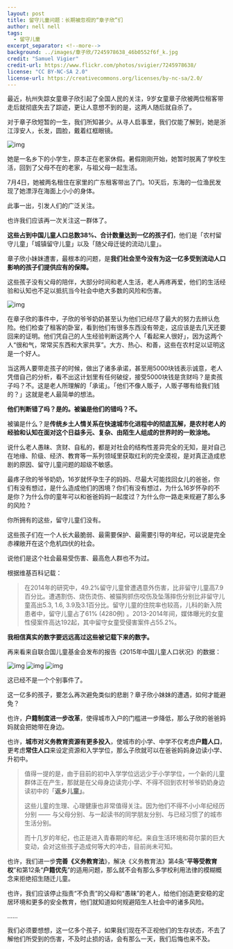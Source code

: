 ```yaml
---
layout: post
title: 留守儿童问题：长期被忽视的“章子欣”们
author: nell nell
tags:
  - 留守儿童
excerpt_separator: <!--more-->
background: ../images/章子欣/7245978638_46b0552f6f_k.jpg
credit: "Samuel Vigier"
credit-url: https://www.flickr.com/photos/svigier/7245978638/
license: "CC BY-NC-SA 2.0"
license-url: https://creativecommons.org/licenses/by-nc-sa/2.0/
---
```


最近，杭州失踪女童章子欣引起了全国人民的关注，9岁女童章子欣被两位租客带走后就彻底失去了踪迹，更让人意想不到的是，这两人随后就自杀了。

对于章子欣短暂的一生，我们所知甚少。从寻人启事里，我们仅能了解到，她是浙江淳安人，长发，圆脸，戴着红框眼镜。

<!--more-->

<img class="img-fluid" src="../章子欣/640.jpg" alt="img">

她是一名乡下的小学生，原本正在老家休假。暑假刚刚开始，她暂时脱离了学校生活，回到了父母不在的老家，与祖父母一起生活。

7月4日，她被两名租住在家里的广东租客带出了门。10天后，东海的一位渔民发现了她漂浮在海面上小小的身体。

此事一出，引发人们的广泛关注。

也许我们应该再一次关注这一群体了。

**这些占到中国儿童人口总数38%、合计数量达到一亿的孩子们**，他们是「农村留守儿童」「城镇留守儿童」以及「随父母迁徙的流动儿童」。

章子欣小妹妹遭害，最根本的问题，是**我们社会至今没有为这一亿多受到流动人口影响的孩子们提供应有的保障。**

这些孩子没有父母的陪伴，大部分时间和老人生活，老人再疼再爱，他们的生活经验和认知也不足以抵抗当今社会中绝大多数的风险和伤害。

<img class="img-fluid" src="../章子欣/1640.jpg" alt="img">

在章子欣的事件中，子欣的爷爷奶奶甚至认为他们已经尽了最大的努力去辨认危险。他们检查了租客的卧室，看到他们有很多东西没有带走，这应该是去几天还要回来的证明。他们凭自己的人生经验判断这两个人「看起来人很好」，因为这两个人“很和气，常常买东西和大家共享”。大方、热心、和善，这些在农村足以证明这是一个好人。

当这两人要带走孩子的时候，做出了诸多承诺，甚至用5000块钱表示诚意，老人凭借自己的分析，看不出这计划里有任何破绽，接受5000块钱是贪财吗？是卖孩子吗？不。这是老人所理解的「承诺」。「他们不像人贩子，人贩子哪有给我们钱的？」这就是老人最简单的想法。

**他们判断错了吗？是的。被骗是他们的错吗？不。**

被骗是什么？是**传统乡土人情关系在快速城市化进程中的彻底瓦解，是农村老人的经验和认知在面对这个日益多元、复杂、由陌生人组成的世界时的一败涂地。**

说什么老人愚昧、贪财、自私的，都是对社会的结构性差异完全的无知，是对自己在地缘、阶级、经济、教育等一系列领域里获取红利的完全漠视，是对真正造成悲剧的原因、留守儿童问题的超级不敏感。

最疼子欣的爷爷奶奶，16岁就怀孕生子的妈妈、尽最大可能找回女儿的爸爸，你们有没有想过，是什么造成他们的困境？你们有没有想过，为什么16岁怀孕的不是你？为什么你的童年可以和爸爸妈妈一起度过？为什么你一路走来规避了那么多的风险？

你所拥有的这些，留守儿童们没有。

这些孩子们在一个人长大最脆弱、最需要保护、最需要引导的年纪，可以说是完全赤裸敞开在这个危机四伏的社会。

说他们是这个社会最易受伤害、最高危人群也不为过。

根据维基百科记载：

> 在2014年的研究中，49.2%留守儿童曾遭遇意外伤害，比非留守儿童高7.9百分比。遭遇割伤、烧伤烫伤、被猫狗抓伤咬伤及坠落摔伤分别比非留守儿童高出5.3, 1.6, 3.9及3.1百分比。留守儿童的住院率也较高，儿科的新入院患者中，留守儿童占了61% (4280例) 。2013-2014年间，媒体曝光的女童性侵案件高达192起，其中留守女童受侵害案件占55.2%。

**我相信真实的数字要远远高过这些被记载下来的数字。**

再来看来自联合国儿童基金会发布的报告《2015年中国儿童人口状况》的数据：

<img class="img-fluid" src="../章子欣/2640.jpg" alt="img">

<img class="img-fluid" src="../章子欣/3640.jpg" alt="img">

<img class="img-fluid" src="../章子欣/4640.jpg" alt="img">

这已经不是一个个别事件了。

这一亿多的孩子，要怎么再次避免类似的悲剧？章子欣小妹妹的遭遇，如何才能避免？

也许，**户籍制度进一步改革**，使得城市入户的门槛进一步降低，那么子欣的爸爸妈妈就会把她带在身边。

也许，**城市对义务教育资源有更多投入**，使城市的小学、中学不仅考虑**户籍人口**，更考虑**常住人口**来设定资源和入学学位，那么子欣就可以在爸爸妈妈身边读小学、升初中。

> 值得一提的是，由于目前的初中入学学位远远少于小学学位，一个新的儿童群体正在产生，那就是在父母身边读完小学、不得不回到农村爷爷奶奶身边读初中的「**返乡儿童」**。
>
> 这些儿童的生理、心理健康也非常值得关注。因为他们不得不小小年纪经历分别 —— 与父母分别、与一起读书的同学朋友分别、与已经习惯了的城市生活分别。
>
> 而十几岁的年纪，也正是进入青春期的年纪。来自生活环境和荷尔蒙的巨大变动，会对这些孩子造成何等大的冲击，目前尚未可知。

也许，我们进一步**完善《义务教育法**》，解决《义务教育法》第4条“**平等受教育权**”和第12条“**户籍优先**”的适用问题，那么就不会有那么多学校利用法律的模糊概念来拒绝招生随迁儿童。

也许，我们应该停止指责“不负责”的父母和“愚昧”的老人，给他们创造更安稳的定居环境和更多的安全教育，他们就知道如何规避陌生人社会中的诸多风险。

……

我们必须要想想，这一亿多个孩子，如果我们现在不正视他们的生存状态，不去了解他们所受到的伤害，不及时止损的话，会有那么一天，我们后悔也来不及。